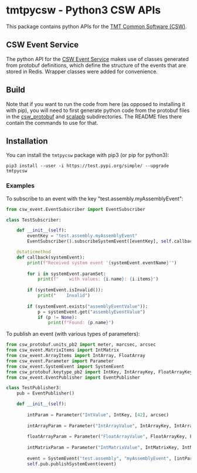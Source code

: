 # tmtpycsw - Python3 CSW APIs

This package contains python APIs for the [TMT Common Software (CSW)](https://github.com/tmtsoftware/csw). 

## CSW Event Service

The python API for the [CSW Event Service](https://tmtsoftware.github.io/csw/services/event.html) makes use of classes generated from protobuf definitions, which define the structure of the events that are stored in Redis. Wrapper classes were added for convenience.

## Build

Note that if you want to run the code from here (as opposed to installing it with pip), 
you will need to first generate python code from the protobuf files in the
 [csw_protobuf](csw_protobuf) and [scalapb](scalapb) subdirectories.
 The README files there contain the commands to use for that.

## Installation

You can install the `tmtpycsw` package with pip3 (or pip for python3):

    pip3 install --user -i https://test.pypi.org/simple/ --upgrade tmtpycsw

### Examples 

To subscribe to an event with the key "test.assembly.myAssemblyEvent":

```python
from csw_event.EventSubscriber import EventSubscriber

class TestSubscriber:

    def __init__(self):
        eventKey = "test.assembly.myAssemblyEvent"
        EventSubscriber().subscribeSystemEvent([eventKey], self.callback)

    @staticmethod
    def callback(systemEvent):
        print(f"Received system event '{systemEvent.eventName}'")
        
        for i in systemEvent.paramSet:
            print(f"    with values: {i.name}: {i.items}")
        
        if (systemEvent.isInvalid()):
            print("    Invalid")
        
        if (systemEvent.exists("assemblyEventValue")):
            p = systemEvent.get("assemblyEventValue")
            if (p != None):
                print(f"Found: {p.name}")
```

To publish an event (with various types of parameters):

```python
from csw_protobuf.units_pb2 import meter, marcsec, arcsec
from csw_event.MatrixItems import IntMatrix
from csw_event.ArrayItems import IntArray, FloatArray
from csw_event.Parameter import Parameter
from csw_event.SystemEvent import SystemEvent
from csw_protobuf.keytype_pb2 import IntKey, IntArrayKey, FloatArrayKey, IntMatrixKey
from csw_event.EventPublisher import EventPublisher

class TestPublisher3:
    pub = EventPublisher()

    def __init__(self):
        
        intParam = Parameter("IntValue", IntKey, [42], arcsec)
        
        intArrayParam = Parameter("IntArrayValue", IntArrayKey, IntArray([[1,2,3,4], [5,6,7,8]]).items)
        
        floatArrayParam = Parameter("FloatArrayValue", FloatArrayKey, FloatArray([[1.2, 2.3, 3.4], [5.6, 7.8, 9.1]]).items, marcsec)
        
        intMatrixParam = Parameter("IntMatrixValue", IntMatrixKey, IntMatrix([[[1,2,3,4], [5,6,7,8]],[[-1,-2,-3,-4], [-5,-6,-7,-8]]]).items, meter)
        
        event = SystemEvent("test.assembly", "myAssemblyEvent", [intParam, intArrayParam, floatArrayParam, intMatrixParam])
        self.pub.publishSystemEvent(event)
```
